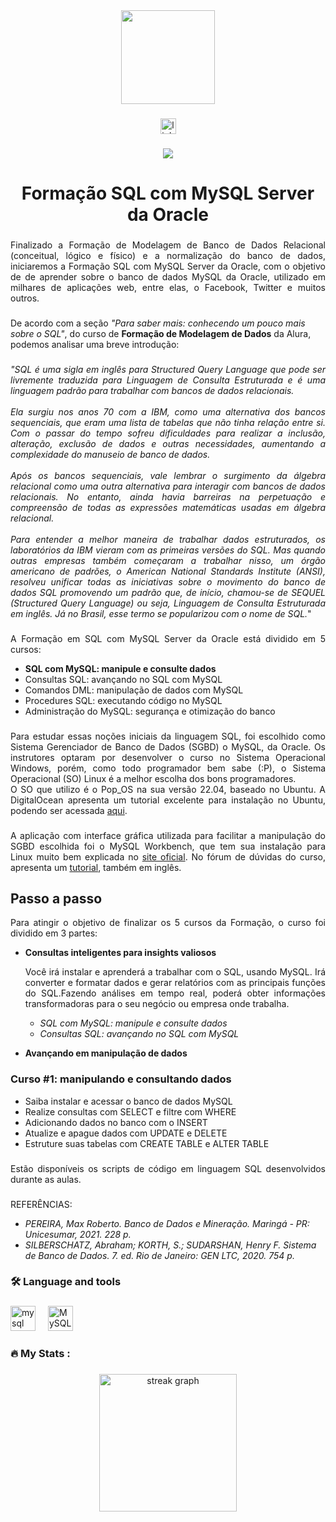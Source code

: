 <div align="center">
  <img height="150" src="https://camo.githubusercontent.com/62da68eb62b1e5f175f7d1f0191dd89a653d7908feb22d37d4a0ab07365d6791/68747470733a2f2f6d656469612e67697068792e636f6d2f6d656469612f4d3967624264396e6244724f5475314d71782f67697068792e676966"  />
</div>

###

<div align="center">
  <a href="https://www.linkedin.com/in/carlos-campanari/" target="_blank">
    <img src="https://img.shields.io/static/v1?message=LinkedIn&logo=linkedin&label=&color=0077B5&logoColor=white&labelColor=&style=for-the-badge" height="25" alt="linkedin logo"  />
  </a>
</div>

###

<div align="center">
  <img src="https://visitor-badge.laobi.icu/badge?page_id=ccampa896.ccampa896&"  />
</div>

###

<h1 align="center">Formação SQL com MySQL Server da Oracle</h1>

###

<p align="justify">Finalizado a Formação de Modelagem de Banco de Dados Relacional (conceitual, lógico e físico) e a normalização do banco de dados, iniciaremos a Formação SQL com MySQL Server da Oracle, com o objetivo de de aprender sobre o banco de dados MySQL da Oracle, utilizado em milhares de aplicações web, entre elas, o Facebook, Twitter e muitos outros. </p>

###

<p align="left">De acordo com a seção <i>"Para saber mais: conhecendo um pouco mais sobre o SQL"</i>, do curso de <strong>Formação de Modelagem de Dados</strong> da Alura, podemos analisar uma breve introdução:</p>

###

<p align="justify"><i>"SQL é uma sigla em inglês para Structured Query Language que pode ser livremente traduzida para Linguagem de Consulta Estruturada e é uma linguagem padrão para trabalhar com bancos de dados relacionais.<br><br>Ela surgiu nos anos 70 com a IBM, como uma alternativa dos bancos sequenciais, que eram uma lista de tabelas que não tinha relação entre si. Com o passar do tempo sofreu dificuldades para realizar a inclusão, alteração, exclusão de dados e outras necessidades, aumentando a complexidade do manuseio de banco de dados.<br><br>Após os bancos sequenciais, vale lembrar o surgimento da álgebra relacional como uma outra alternativa para interagir com bancos de dados relacionais. No entanto, ainda havia barreiras na perpetuação e compreensão de todas as expressões matemáticas usadas em álgebra relacional.<br><br>Para entender a melhor maneira de trabalhar dados estruturados, os laboratórios da IBM vieram com as primeiras versões do SQL. Mas quando outras empresas também começaram a trabalhar nisso, um órgão americano de padrões, o American National Standards Institute (ANSI), resolveu unificar todas as iniciativas sobre o movimento do banco de dados SQL promovendo um padrão que, de início, chamou-se de SEQUEL (Structured Query Language) ou seja, Linguagem de Consulta Estruturada em inglês. Já no Brasil, esse termo se popularizou com o nome de SQL.</i>"</p>

###

<p align="justify">A Formação em SQL com MySQL Server da Oracle está dividido em 5 cursos:</p>
<ul>
    <li><strong>SQL com MySQL: manipule e consulte dados</strong></li>
    <li>Consultas SQL: avançando no SQL com MySQL</li>
    <li>Comandos DML: manipulação de dados com MySQL</li>
    <li>Procedures SQL: executando código no MySQL</li>
    <li>Administração do MySQL: segurança e otimização do banco</li>
</ul>

###

<p align="justify">Para estudar essas noções iniciais da linguagem SQL, foi escolhido como Sistema Gerenciador de Banco de Dados (SGBD) o MySQL, da Oracle. Os instrutores optaram por desenvolver o curso no Sistema Operacional Windows, porém, como todo programador bem sabe (:P), o Sistema Operacional (SO) Linux é a melhor escolha dos bons programadores.<br>O SO que utilizo é o Pop_OS na sua versão 22.04, baseado no Ubuntu. A DigitalOcean apresenta um tutorial excelente para instalação no Ubuntu, podendo ser acessada <a href="https://www.digitalocean.com/community/tutorials/how-to-install-mysql-on-ubuntu-20-04-pt" target="_blank">aqui</a>.</p>

###

<p align="justify">A aplicação com interface gráfica utilizada para facilitar a manipulação do SGBD escolhida foi o MySQL Workbench, que tem sua instalação para Linux muito bem explicada no <a href="https://dev.mysql.com/doc/workbench/en/wb-installing-linux.html" target="_blank">site oficial</a>. No fórum de dúvidas do curso, apresenta um <a href="https://cursos.alura.com.br/forum/topico-instalacao-linux-ubuntu-22-04-229037" target="_blank">tutorial</a>, também em inglês.</p>

###

<h2 align="left">Passo a passo</h2>

<p align="justify">Para atingir o objetivo de finalizar os 5 cursos da Formação, o curso foi dividido em 3 partes:</p>

<ul>
    <li><p><strong>Consultas inteligentes para insights valiosos</strong></p>
    <p align="justify">Você irá instalar e aprenderá a trabalhar com o SQL, usando MySQL. Irá converter e formatar dados e gerar relatórios com as principais funções do SQL.Fazendo análises em tempo real, poderá obter informações transformadoras para o seu negócio ou empresa onde trabalha.</p></li>
      <ul>
          <li><i>SQL com MySQL: manipule e consulte dados</i></li>
          <li><i>Consultas SQL: avançando no SQL com MySQL</i></li>
      </ul>
    <li><p><strong>Avançando em manipulação de dados</strong></p>
</ul>

###

<h3 align="left">Curso #1: manipulando e consultando dados</h3>

<ul>
    <li>Saiba instalar e acessar o banco de dados MySQL</li>
    <li>Realize consultas com SELECT e filtre com WHERE</li>
    <li>Adicionando dados no banco com o INSERT</li>
    <li>Atualize e apague dados com UPDATE e DELETE</li>
    <li>Estruture suas tabelas com CREATE TABLE e ALTER TABLE</li>
</ul>

###

<p align="justify">Estão disponíveis os scripts de código em linguagem SQL desenvolvidos durante as aulas.</p>

###

<p align="left">REFERÊNCIAS:</p>
<ul>
  <li><i>PEREIRA, Max Roberto. Banco de Dados e Mineração. Maringá - PR: Unicesumar, 2021. 228 p.</i></li>
  <li><i>SILBERSCHATZ, Abraham; KORTH, S.; SUDARSHAN, Henry F. Sistema de Banco de Dados. 7. ed. Rio de Janeiro: GEN LTC, 2020. 754 p.</i></li>
</ul>

###

<h3 align="left">🛠 Language and tools</h3>

###

<div align="left">
  <img src="https://cdn.jsdelivr.net/gh/devicons/devicon/icons/mysql/mysql-original.svg" height="40" alt="mysql logo"  />
  <img width="12" />
  <img src="./mysql_workbench.png" height="40" alt="MySQL Workbench"  />
</div>

###

<h3 align="left">🔥   My Stats :</h3>

###

<div align="center">
  <img src="https://streak-stats.demolab.com?user=ccampa896&locale=en&mode=daily&theme=dark&hide_border=false&border_radius=5&order=3" height="220" alt="streak graph"  />
</div>

###
